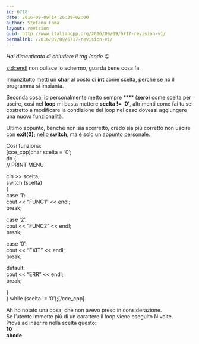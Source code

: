 ```yaml
---
id: 6718
date: 2016-09-09T14:26:39+02:00
author: Stefano Famà
layout: revision
guid: http://www.italiancpp.org/2016/09/09/6717-revision-v1/
permalink: /2016/09/09/6717-revision-v1/
---
```

_Hai dimenticato di chiudere il tag /code_ &#x1f61b;

<a href="http://en.cppreference.com/w/cpp/io/manip/endl" target="_blank">std::endl</a> non pulisce lo schermo, guarda bene cosa fa.

Innanzitutto metti un **char** al posto di **int** come scelta, perché se no il programma si impianta.

Seconda cosa, io personalmente metto sempre **** (**zero**) come scelta per uscire, così nel **loop** mi basta mettere **scelta != &#8216;0&#8217;**, altrimenti come fai tu sei costretto a modificare la condizione del loop nel caso dovessi aggiungere una nuova funzionalità.

Ultimo appunto, benché non sia scorretto, credo sia più corretto non uscire con **exit(0);** nello **switch**, ma è solo un appunto personale.

Così funziona:  
[cce_cpp]char scelta = &#8216;0&#8217;;  
do {  
// PRINT MENU

cin >> scelta;  
switch (scelta)  
{  
case &#8216;1&#8217;:  
cout << &#8220;FUNC1&#8221; << endl;  
break;

case &#8216;2&#8217;:  
cout << &#8220;FUNC2&#8221; << endl;  
break;

case &#8216;0&#8217;:  
cout << &#8220;EXIT&#8221; << endl;  
break;

default:  
cout << &#8220;ERR&#8221; << endl;  
break;

}  
} while (scelta != &#8216;0&#8217;);[/cce_cpp]

Ah ho notato una cosa, che non avevo preso in considerazione.  
Se l&#8217;utente immette più di un carattere il loop viene eseguito N volte.  
Prova ad inserire nella scelta questo:  
**10**  
**abcde**